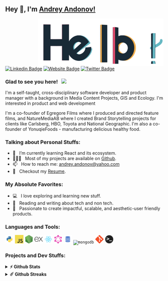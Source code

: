 ## Hey 👋, I'm [Andrey Andonov!](https://github.com/arevolutioner)

<img align="right" height="150" width="400" alt="" src=https://github.com/arevolutioner/arevolutioner/blob/main/hello.gif/>

[![Linkedin Badge](https://img.shields.io/badge/-LinkedIn-0e76a8?style=flat-square&logo=Linkedin&logoColor=white)](www.linkedin.com/in/andreyandonov )
[![Website Badge](https://img.shields.io/badge/Website-3b5998?style=flat-square&logo=google-chrome&logoColor=white)](https://anddev.netlify.app/)
[![Twitter Badge](https://img.shields.io/badge/-Twitter-00acee?style=flat-square&logo=Twitter&logoColor=white)](https://twitter.com/Andrey_Andonov)


### Glad to see you here! &nbsp; ![](https://visitor-badge.glitch.me/badge?page_id=arevolutioner.arevolutioneri&style=flat-square&color=0088cc)

I'm a self-taught, cross-disciplinary software developer and product manager with a background in Media Content Projects, GIS and Ecology. I'm interested in product and web development

I'm a co-founder of Egregore Films where I produced and directed feature films, and NatureMediaAB where I created Brand Storytelling projects for clients like Carlsberg, HBO, Toyota and National Geographic. I'm also a co-founder of YonuqieFoods - manufacturing delicious healthy food.



### Talking about Personal Stuffs:

- 🚀 &nbsp; I’m currently learning React and its ecosystem.
- 👨🏻‍💻 &nbsp; Most of my projects are available on [Github](https://github.com/arevolutioner).
- 📫 &nbsp; How to reach me: andrey.andonov@yahoo.com
- 📝 &nbsp; Checkout my [Resume](https://github.com/arevolutioner/arevolutioner/blob/main/AndonovResume.pdf).

### My Absolute Favorites:

- 💻 &nbsp; I love exploring and learning new stuff.
- 📰 &nbsp; Reading and writing about tech and non tech.
- 🍕 &nbsp; Passionate to create impactful, scalable, and aesthetic-user friendly products. 

### Languages and Tools:

<code><img height="27" src="https://raw.githubusercontent.com/github/explore/80688e429a7d4ef2fca1e82350fe8e3517d3494d/topics/python/python.png" alt="python"></code>
<code><img height="27" src="https://raw.githubusercontent.com/github/explore/80688e429a7d4ef2fca1e82350fe8e3517d3494d/topics/javascript/javascript.png" alt="javascript"></code>
<code><img height="27" src="https://raw.githubusercontent.com/github/explore/80688e429a7d4ef2fca1e82350fe8e3517d3494d/topics/nodejs/nodejs.png" alt="nodejs"></code>
<code><img height="27" src="https://raw.githubusercontent.com/devicons/devicon/master/icons/express/express-original.svg" alt="expressjs"></code>
<code><img height="27" src="https://raw.githubusercontent.com/github/explore/80688e429a7d4ef2fca1e82350fe8e3517d3494d/topics/react/react.png" alt="react"></code>
<code><img height="27" src="https://raw.githubusercontent.com/github/explore/80688e429a7d4ef2fca1e82350fe8e3517d3494d/topics/graphql/graphql.png" alt="graphql"></code>
<code><img height="27" src="https://raw.githubusercontent.com/github/explore/80688e429a7d4ef2fca1e82350fe8e3517d3494d/topics/sql/sql.png" alt="sql"></code>
<code><img height="27" src="https://encrypted-tbn0.gstatic.com/images?q=tbn%3AANd9GcSTTzPAw-55ssm1Im594xYZ9eRQu2JylrkYLg&usqp=CAU" alt="mongodb"></code>
<code><img height="27" src="https://raw.githubusercontent.com/devicons/devicon/master/icons/git/git-original.svg" alt="git"></code>
<code><img height="27" src="https://raw.githubusercontent.com/github/explore/80688e429a7d4ef2fca1e82350fe8e3517d3494d/topics/terminal/terminal.png" alt="terminal"></code>

<!--
<code><img height="25" src="https://raw.githubusercontent.com/github/explore/80688e429a7d4ef2fca1e82350fe8e3517d3494d/topics/sass/sass.png" alt="sass"></code>
-->

### Projects and Dev Stuffs:

<details>	
  <summary><b>⚡ Github Stats</b></summary>
 
[![Top Langs](https://github-readme-stats.vercel.app/api/top-langs/?username=arevolutioner)](https://github.com/anuraghazra/github-readme-stats)
<img height="180em" src="https://github-readme-stats.vercel.app/api?username=arevolutioner&show_icons=true&hide_border=true&&count_private=true&include_all_commits=true" />
<img height="180em" src="https://github-readme-stats.vercel.app/api/top-langs/?username=arevolutioner&show_icons=true&hide_border=true&layout=compact&langs_count=8"/>
</details>

<details>	
  <summary><b>☄️ Github Streaks</b></summary>

<img height="180em" src="https://github-readme-streak-stats.herokuapp.com/?user=iampavangandhi&hide_border=true" />
</details>



